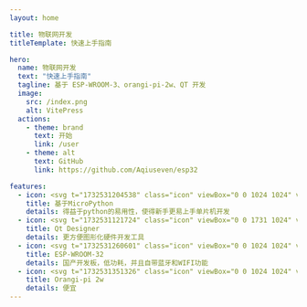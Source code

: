 ```yaml
---
layout: home

title: 物联网开发
titleTemplate: 快速上手指南

hero:
  name: 物联网开发
  text: "快速上手指南"
  tagline: 基于 ESP-WROOM-3、orangi-pi-2w、QT 开发
  image:
    src: /index.png
    alt: VitePress
  actions:
    - theme: brand
      text: 开始
      link: /user
    - theme: alt
      text: GitHub
      link: https://github.com/Aqiuseven/esp32

features:
  - icon: <svg t="1732531204538" class="icon" viewBox="0 0 1024 1024" version="1.1" xmlns="http://www.w3.org/2000/svg" p-id="5463" width="200" height="200"><path d="M366.635375 495.627875c8.93024999-1.488375 17.8605-2.480625 26.79075-2.48062499h-7.44187499 241.61287499c10.418625 0 20.341125-1.488375 30.26362501-3.969 44.65124999-12.403125 77.3955-52.093125 77.3955-101.20950002V185.053625c0-57.5505-49.116375-101.2095-107.65912501-110.63587501-37.209375-5.9535-91.287-8.93024999-128.00025-8.93024999-36.71325001 0-71.938125 3.472875-103.194 8.93024999C305.115875 90.29374999 288.74374999 123.534125 288.74374999 185.053625v66.48075h223.25625001V288.74374999H216.3095C133.456625 288.74374999 65.983625 387.96874999 65.4875 510.0155v1.9845c0 22.325625 1.9845 43.659 6.449625 63.504C90.29374999 667.78325001 147.84424999 735.25625001 216.3095 735.25625001h35.224875v-106.66687501c0-62.51174999 46.63574999-120.558375 115.101-132.9615z m23.814-283.7835c-22.325625 0-40.68225001-18.356625-40.18612499-40.68225 0-22.325625 17.8605-40.68225001 40.18612499-40.68225s40.68225001 18.356625 40.68225 40.68225c-0.496125 22.82175001-18.356625 40.68225001-40.68225 40.68225z" fill="#0075AA" p-id="5464"></path><path d="M949.086125 434.108375C927.75275001 349.271 872.682875 288.74374999 807.6905 288.74374999h-35.224875v94.75987501c0 78.883875-51.597 135.93825001-115.101 145.86075-6.449625 0.99224999-12.89925001 1.488375-19.34887499 1.48837501H396.402875c-10.418625 0-20.341125 1.488375-30.26362499 3.969-44.65124999 11.907-77.3955 48.62025001-77.3955 96.74437499V834.48125001c0 57.5505 58.046625 91.783125 115.10099998 108.15524999 67.969125 19.845 142.387875 23.317875 224.24850002 0 54.077625-15.379875 107.163-46.63574999 107.16299998-108.15525001v-61.5195h-223.25624999V735.25625001h295.6905c58.54275001 0 109.643625-49.6125 134.449875-122.04675001 10.418625-30.263625 16.372125-64.49625001 16.372125-101.2095 0-27.286875-3.472875-53.5815-9.426375-77.891625z m-316.52775 372.58987501c22.325625 0 40.186125 18.356625 40.186125 40.68224999 0 22.325625-18.356625 40.68225001-40.186125 40.68225001-22.325625 0-40.68225001-18.356625-40.68225-40.68225001 0.496125-22.325625 18.356625-40.68225001 40.68225-40.68225001z" fill="#FFD400" p-id="5465"></path></svg>
    title: 基于MicroPython
    details: 得益于python的易用性，使得新手更易上手单片机开发
  - icon: <svg t="1732531121724" class="icon" viewBox="0 0 1731 1024" version="1.1" xmlns="http://www.w3.org/2000/svg" p-id="4270" width="200" height="200"><path d="M836.903733 807.732809c-11.064833 0-22.129666-5.02947-28.16503-15.088408-11.064833-16.094303-21.123772-30.176817-30.176817-42.247544-3.017682-4.023576-7.041257-6.035363-12.070727-6.035364-2.011788 0-5.02947 1.005894-7.041257 2.011788-37.218075 20.117878-80.471513 30.176817-128.754421 30.176817-80.471513 0-144.848723-27.159136-192.125736-81.477406-44.259332-50.294695-66.388998-117.689587-66.388998-198.161101 0-81.477407 22.129666-148.872299 66.388998-199.166994 47.277014-54.318271 111.654224-82.483301 193.13163-82.4833s145.854617 27.159136 192.125737 81.477406c44.259332 51.300589 66.388998 118.695481 66.388998 200.172888 0 78.459725-22.129666 144.848723-65.383104 196.149313 12.070727 16.094303 27.159136 36.212181 42.247544 58.341846 10.058939 15.088409 8.047151 34.200393-6.035363 46.27112l-2.011788 2.011788c-6.035363 5.02947-14.082515 8.047151-22.129666 8.047151zM630.695481 288.691552c-57.335953 0-101.595285 19.111984-133.78389 58.341847-30.176817 37.218075-46.27112 87.51277-46.271119 149.878192 0 61.359528 15.088409 111.654224 46.271119 148.872299 32.188605 39.229862 75.442043 57.335953 132.777996 57.335953 29.170923 0 55.324165-5.02947 77.453831-14.082515 4.023576-2.011788 7.041257-5.02947 8.047152-10.058939 1.005894-5.02947 0-9.053045-3.017682-13.076621-18.10609-22.129666-35.206287-42.247544-52.306483-61.359528-13.076621-14.082515-12.070727-35.206287 2.011788-48.282908 6.035363-6.035363 15.088409-10.058939 24.141453-10.058939 10.058939 0 19.111984 4.023576 26.153242 11.064833 18.10609 19.111984 35.206287 38.223969 50.294695 57.335953 3.017682 3.017682 7.041257 5.02947 11.064834 5.029469 4.023576 0 10.058939-2.011788 13.07662-8.047151 16.094303-32.188605 23.13556-70.412574 23.13556-115.6778 0-63.371316-16.094303-113.666012-46.27112-151.88998-32.188605-36.212181-75.442043-55.324165-132.777996-55.324165z" p-id="4271" fill="#1afa29"></path><path d="M815.779961 303.779961c43.253438 50.294695 64.37721 114.671906 64.37721 193.13163 0 77.453831-21.123772 140.825147-63.371316 191.119843l-1.005894 1.005894c-2.011788 2.011788-3.017682 3.017682-3.017682 4.023576 13.076621 17.100196 29.170923 39.229862 47.277014 64.37721 7.041257 10.058939 6.035363 24.141454-4.023576 33.194499l-2.011788 2.011788c-11.064833 10.058939-28.165029 8.047151-36.21218-4.023576-11.064833-16.094303-21.123772-30.176817-30.176818-42.247544-7.041257-10.058939-21.123772-13.076621-32.188605-7.041257-36.212181 19.111984-77.453831 29.170923-123.724951 29.170923-77.453831 0-139.819253-26.153242-184.078585-78.459725-43.253438-49.288802-64.37721-112.660118-64.37721-192.125737 0-79.465619 21.123772-143.842829 64.37721-192.125736 45.265226-52.306483 106.624754-78.459725 185.084479-78.459725 76.447937-2.011788 137.807466 24.141454 183.072692 76.447937z m-325.909627 37.218074c-32.188605 39.229862-48.282908 91.536346-48.282908 155.913556s16.094303 115.6778 48.282908 154.907662c33.194499 41.24165 80.471513 61.359528 140.825147 61.359529 30.176817 0 57.335953-5.02947 81.477407-15.088409 15.088409-6.035363 19.111984-25.147348 9.053045-38.223968-18.10609-22.129666-35.206287-42.247544-53.312377-61.359529-9.053045-10.058939-9.053045-25.147348 1.005894-34.200393 10.058939-10.058939 26.153242-9.053045 35.206287 1.005894 18.10609 19.111984 34.200393 38.223969 50.294695 56.330059 11.064833 13.076621 33.194499 11.064833 41.241651-5.029469 16.094303-33.194499 24.141454-73.430255 24.141453-119.701376 0-65.383104-16.094303-118.695481-49.288801-157.925343-33.194499-40.235756-80.471513-59.347741-139.819254-59.347741-60.353635-1.005894-106.624754 20.117878-140.825147 61.359528zM1131.630648 766.491159c-19.111984 0-35.206287-16.094303-35.206287-35.206287V312.833006c0-8.047151-7.041257-15.088409-15.088408-15.088409H947.552063c-19.111984 0-35.206287-16.094303-35.206287-35.206287v-2.011787c0-19.111984 16.094303-35.206287 35.206287-35.206287h377.210216c19.111984 0 35.206287 16.094303 35.206287 35.206287v2.011787c0 19.111984-16.094303 35.206287-35.206287 35.206287h-134.789784c-8.047151 0-15.088409 7.041257-15.088409 15.088409v419.45776c0 19.111984-16.094303 35.206287-35.206286 35.206287h-8.047152z" p-id="4272" fill="#1afa29"></path><path d="M947.552063 235.379175h377.210216c14.082515 0 25.147348 11.064833 25.147348 25.147348v2.011787c0 14.082515-11.064833 25.147348-25.147348 25.147348h-134.789784c-14.082515 0-25.147348 11.064833-25.147348 25.147348v419.45776c0 14.082515-11.064833 25.147348-25.147347 25.147348h-10.058939c-14.082515 0-25.147348-11.064833-25.147348-25.147348V312.833006c0-14.082515-11.064833-25.147348-25.147348-25.147348H947.552063c-14.082515 0-25.147348-11.064833-25.147348-25.147348v-2.011787c1.005894-14.082515 12.070727-25.147348 25.147348-25.147348z" p-id="4273" fill="#1afa29"></path></svg>
    title: Qt Designer
    details: 更方便图形化硬件开发工具
  - icon: <svg t="1732531260601" class="icon" viewBox="0 0 1024 1024" version="1.1" xmlns="http://www.w3.org/2000/svg" p-id="7451" width="200" height="200"><path d="M960 362.7V288h-74.7v-74.7c0-41.3-33.4-74.7-74.7-74.7H736V64h-74.7v74.7h-112V64h-74.7v74.7h-112V64H288v74.7h-74.7c-41.3 0-74.7 33.4-74.7 74.7V288H64v74.7h74.7v112H64v74.7h74.7v112H64V736h74.7v74.7c0 41.3 33.4 74.7 74.7 74.7H288V960h74.7v-74.7h112V960h74.7v-74.7h112V960H736v-74.7h74.7c41.3 0 74.7-33.4 74.7-74.7V736H960v-74.7h-74.7v-112H960v-74.7h-74.7v-112c0 0.1 74.7 0.1 74.7 0.1z m-149.3 448H213.3V213.3h597.3v597.4zM325.3 736h373.3c20.6 0 37.3-16.7 37.3-37.3V325.3c0-20.6-16.7-37.3-37.3-37.3H325.3c-20.6 0-37.3 16.7-37.3 37.3v373.3c0 20.7 16.7 37.4 37.3 37.4z" fill="#337AB7" p-id="7452"></path></svg>
    title: ESP-WROOM-32
    details: 国产开发板，低功耗，并且自带蓝牙和WIFI功能
  - icon: <svg t="1732531351326" class="icon" viewBox="0 0 1024 1024" version="1.1" xmlns="http://www.w3.org/2000/svg" p-id="10253" width="200" height="200"><path d="M511.7 510.3m-447.7 0a447.7 447.7 0 1 0 895.4 0 447.7 447.7 0 1 0-895.4 0Z" fill="#F6C635" p-id="10254"></path><path d="M511.3 510.3m-393.5 0a393.5 393.5 0 1 0 787 0 393.5 393.5 0 1 0-787 0Z" fill="#F7FBC9" p-id="10255"></path><path d="M576.9 257.4c0 76.3-28.7 139.6-66.3 190.8-42.9-62.1-69.6-119.4-69.6-195.7s39.9-80.6 69.6-80.6c29.6 0 66.3 9.3 66.3 85.5zM445.1 766.8c0-76.3 28.7-139.6 66.3-190.8 42.9 62.2 69.6 119.4 69.6 195.7s-39.9 80.6-69.6 80.6c-29.7 0-66.3-9.2-66.3-85.5zM767.7 577.7c-76.3 0-139.6-28.7-190.8-66.3 62.2-42.9 119.4-69.6 195.7-69.6s80.6 39.9 80.6 69.6c0 29.7-9.2 66.3-85.5 66.3zM258.3 445.9c76.3 0 139.6 28.7 190.8 66.3-62.2 42.9-119.4 69.6-195.7 69.6s-80.6-39.9-80.6-69.6c0-29.7 9.2-66.3 85.5-66.3zM760.1 359.3c-53.9 53.9-119 78.4-181.8 88 13.6-74.3 35.2-133.6 89.2-187.6 53.9-53.9 85.2-28.8 106.2-7.8s40.3 53.4-13.6 107.4zM266.3 665.7c53.9-53.9 119-78.4 181.8-88-13.6 74.3-35.2 133.6-89.2 187.6-53.9 53.9-85.2 28.8-106.2 7.8-20.9-21-40.3-53.4 13.6-107.4zM665.5 758.7c-53.9-53.9-78.4-119-88-181.8 74.3 13.6 133.6 35.2 187.6 89.2 53.9 53.9 28.8 85.2 7.8 106.2-21 20.9-53.4 40.3-107.4-13.6zM359.1 264.9c53.9 53.9 78.4 119 88 181.8-74.3-13.6-133.6-35.2-187.6-89.2s-28.8-85.2-7.8-106.2 53.4-40.3 107.4 13.6z" fill="#FFC324" p-id="10256"></path></svg>
    title: Orangi-pi 2w
    details: 便宜
---
```


<HomeUnderline />

<confetti />

<busuanzi />

